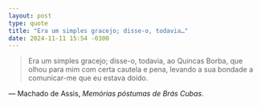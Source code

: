 ```yaml
---
layout: post
type: quote
title: "Era um simples gracejo; disse-o, todavia…"
date: 2024-11-11 15:54 -0300
---
```

>Era um simples gracejo; disse-o, todavia, ao Quincas Borba, que olhou para mim com certa cautela e pena, levando a sua bondade a comunicar-me que eu estava doido.

— Machado de Assis, _Memórias póstumas de Brás Cubas_.